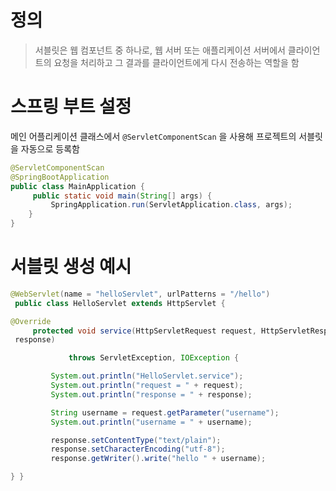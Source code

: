 # 정의

> 서블릿은 웹 컴포넌트 중 하나로, 웹 서버 또는 애플리케이션 서버에서 클라이언트의 요청을 처리하고 그 결과를 클라이언트에게 다시 전송하는 역할을 함

# 스프링 부트 설정

메인 어플리케이션 클래스에서 `@ServletComponentScan` 을 사용해 프로젝트의 서블릿을 자동으로 등록함
```java
@ServletComponentScan
@SpringBootApplication
public class MainApplication {
     public static void main(String[] args) {
         SpringApplication.run(ServletApplication.class, args);
    }
}
```

# 서블릿 생성 예시

```java
@WebServlet(name = "helloServlet", urlPatterns = "/hello")
 public class HelloServlet extends HttpServlet {

@Override
     protected void service(HttpServletRequest request, HttpServletResponse
 response)

             throws ServletException, IOException {

         System.out.println("HelloServlet.service");
         System.out.println("request = " + request);
         System.out.println("response = " + response);

         String username = request.getParameter("username");
         System.out.println("username = " + username);

         response.setContentType("text/plain");
         response.setCharacterEncoding("utf-8");
         response.getWriter().write("hello " + username);

} }
```
